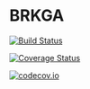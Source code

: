 # BRKGA

[![Build Status](https://travis-ci.org/lazarotm/BRKGA.jl.svg?branch=master)](https://travis-ci.org/lazarotm/BRKGA.jl)

[![Coverage Status](https://coveralls.io/repos/lazarotm/BRKGA.jl/badge.svg?branch=master&service=github)](https://coveralls.io/github/lazarotm/BRKGA.jl?branch=master)

[![codecov.io](http://codecov.io/github/lazarotm/BRKGA.jl/coverage.svg?branch=master)](http://codecov.io/github/lazarotm/BRKGA.jl?branch=master)
